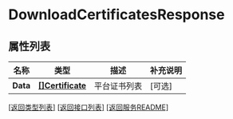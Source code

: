 # DownloadCertificatesResponse

## 属性列表

名称 | 类型 | 描述 | 补充说明
------------ | ------------- | ------------- | -------------
**Data** | [**[]Certificate**](Certificate.md) | 平台证书列表 | [可选] 

[\[返回类型列表\]](README.md#类型列表)
[\[返回接口列表\]](README.md#接口列表)
[\[返回服务README\]](README.md)


